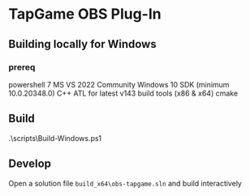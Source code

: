 # TapGame OBS Plug-In

## Building locally for Windows 

### prereq

powershell 7
MS VS 2022 Community
	Windows 10 SDK (minimum 10.0.20348.0)
	C++ ATL for latest v143 build tools (x86 & x64)
cmake

## Build

.\scripts\Build-Windows.ps1

## Develop

Open a solution file `build_x64\obs-tapgame.sln` and build interactively
